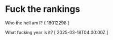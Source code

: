 # Fuck the rankings

Who the hell am I?
{ 18012298 }

What fucking year is it?
[ 2025-03-18T04:00:00Z ]
